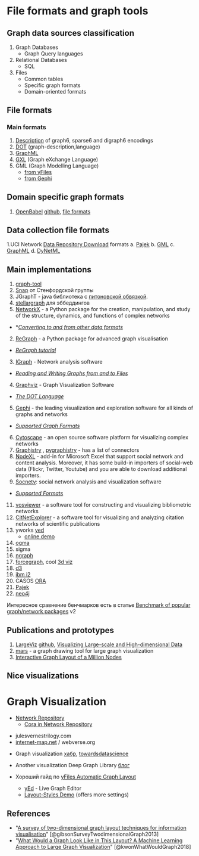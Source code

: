 # File formats and graph tools

## Graph data sources classification

1. Graph Databases
    * Graph Query languages
3. Relational Databases
    * SQL
3. Files
    * Common tables
    * Specific graph formats
    * Domain-oriented formats
## File formats

### Main formats

1. [Description](http://users.cecs.anu.edu.au/~bdm/data/formats.txt) of graph6, sparse6 and digraph6 encodings
2. [DOT](https://en.wikipedia.org/wiki/Dot) (graph-description,language)
3. [GraphML](http://graphml.graphdrawing.org/specification.html)
4. [GXL](http://www.gupro.de/GXL/) (Graph eXchange Language)
5. GML (Graph Modelling Language)
    * [from yFiles](https://docs.yworks.com/yfiles/doc/developers-guide/gml.html) 
    * [from Gephi](https://gephi.org/users/supported-graph-formats/gml-format/)
## Domain specific graph formats

1. [OpenBabel](http://openbabel.org/wiki/Main_Page)
[github](https://github.com/openbabel/openbabel/), [file formats](https://github.com/openbabel/documentation/tree/master/FileFormats)

## Data collection file formats

1.UCI Network [Data Repository Download](http://networkdata.ics.uci.edu/getting_started.php) formats
a.	[Pajek](http://mrvar.fdv.uni-lj.si/pajek/)
b.	[GML](https://networkx.org/documentation/networkx-1.9/reference/readwrite.gml.html)
c.	[GraphML](http://graphml.graphdrawing.org/)
d.	[DyNetML](http://www.casos.cs.cmu.edu/projects/dynetml/)

## Main implementations
1. [graph-tool](https://graph-tool.skewed.de/)
2. [Snap](https://snap.stanford.edu/snappy/index.html) от Стенфордской группы
3. JGraphT - java библиотека с [питоновской обвязкой](https://medium.com/@dimitrios.michail/announcing-the-python-bindings-of-jgrapht-918d0cf386de).
4. [stellargraph](https://stellargraph.readthedocs.io/en/stable/) для эббеддингов
1. [NetworkX](http://networkx.org/) - a Python package for the creation, manipulation, and study of the structure, dynamics, and functions of complex networks
* *[*Converting to and from other data formats*](http://networkx.org/documentation/stable/reference/convert.html#)
2. [ReGraph](https://cambridge-intelligence.com/regraph/) - a Python package for advanced graph visualisation
* [*ReGraph tutorial*](https://cambridge-intelligence.com/python-graph-visualization-using-jupyter-regraph/)
3. [IGraph](https://igraph.org/) - Network analysis software
* [*Reading and Writing Graphs from and to Files*](https://igraph.org/c/doc/igraph-Foreign.html)
4. [Graphviz](http://graphviz.org/) - Graph Visualization Software
* [*The DOT Language*](http://graphviz.org/doc/info/lang.html)
5. [Gephi](https://gephi.org/) - the leading visualization and exploration software for all kinds of graphs and networks
* [*Supported Graph Formats*](https://gephi.org/users/supported-graph-formats/)
6. [Cytoscape](https://cytoscape.org/) - an open source software platform for visualizing complex networks 
7. [Graphjstry](https://www.graphistry.com/) , [pygraphistry](https://github.com/graphistry/pygraphistry) - has a list of connectors
8. [NodeXL](https://www.smrfoundation.org/nodexl/) - add-in for Microsoft Excel that support social network and content analysis. Moreover, it has some build-in importers of social-web data (Flickr, Twitter, Youtube) and you are able to download additional importers.
10. [Socnetv](https://socnetv.org/): social network analysis and visualization software
* [*Supported Formats*](https://socnetv.org/docs/formats.html)
11. [vosviewer](https://www.vosviewer.com/) - a software tool for constructing and visualizing bibliometric networks
12. [CitNetExplorer](https://www.citnetexplorer.nl/) - a software tool for visualizing and analyzing citation networks of scientific publications
13. yworks [yed](https://www.yworks.com/products/yed)
    * [online demo](https://www.yworks.com/products/yfiles/demos)
14. [ogma](https://doc.linkurio.us/ogma/latest/) 
15. sigma
16. [ngraph](https://github.com/anvaka/map-of-github)
17. [forcegraph](https://github.com/vasturiano/force-graph), cool [3d viz](https://vasturiano.github.io/3d-force-graph/example/large-graph/)
18. [d3](https://d3js.org/)
19. [ibm i2](https://www.ibm.com/security/resources/demos/i2-analysts-notebook-demo/)
20. CASOS [ORA](http://www.casos.cs.cmu.edu/projects/ora/)
21. [Pajek](http://vlado.fmf.uni-lj.si/pub/networks/pajek/)
22. [neo4j](https://neo4j.com/developer/tools-graph-visualization/)

Интересное сравнение бенчмарков есть в статье [Benchmark of popular graph/network packages](https://www.timlrx.com/blog/benchmark-of-popular-graph-network-packages-v2) v2

## Publications and prototypes
1. [LargeViz](https://github.com/lferry007/LargeVis)
[github](https://github.com/elbamos/largeVis), [Visualizing Large-scale and High-dimensional Data](https://arxiv.org/abs/1602.00370)
2. [mars](https://github.com/marckhoury/mars) - a graph drawing tool for large graph visualization
3. [Interactive Graph Layout of a Million Nodes](https://www.mdpi.com/2227-9709/3/4/23/htm)

## Nice visualizations

# Graph Visualization

* [Network Repository](https://networkrepository.com/)
    * [Cora in Network Repository](https://networkrepository.com/graphvis.php?d=./data/gsm50/labeled/cora.edges)

- julesvernestrilogy.com
- [internet-map.net](http://internet-map.net) / webverse.org

* Graph visualization [хабр](https://habr.com/ru/company/ods/blog/464715/), [towardsdatascience](https://towardsdatascience.com/large-graph-visualization-tools-and-approaches-2b8758a1cd59) 
* Another visualization Deep Graph Library [блог](https://www.dgl.ai/blog/2019/02/17/gat.html)

* Хороший гайд по [yFiles Automatic Graph Layout](https://www.youtube.com/watch?v=AkR6r1FbRdY)
    * [yEd](https://www.yworks.com/yed-live/) - Live Graph Editor
    * [Layout-Styles Demo](https://live.yworks.com/demos/layout/layoutstyles/index.html) (offers more settings)

## References
* "[A survey of two-dimensional graph layout techniques for information visualisation](https://dl.dropboxusercontent.com/s/p4aoaxpyij0ml7x/1473871612455749.pdf)" [@gibsonSurveyTwodimensionalGraph2013]
* "[What Would a Graph Look Like in This Layout? A Machine Learning Approach to Large Graph Visualization](https://arxiv.org/pdf/1710.04328.pdf)" [@kwonWhatWouldGraph2018]
